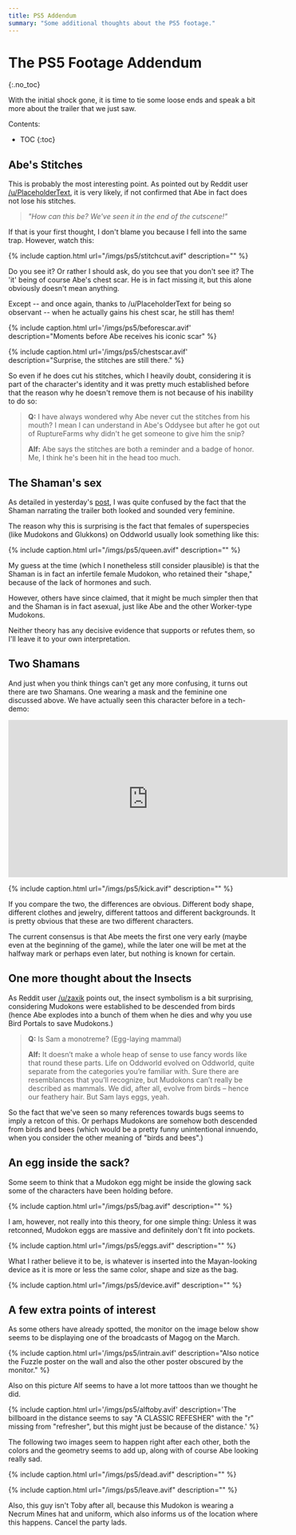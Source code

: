 ```yaml
---
title: PS5 Addendum
summary: "Some additional thoughts about the PS5 footage."
---
```


# The PS5 Footage Addendum

{:.no_toc}

With the initial shock gone, it is time to tie some loose ends and speak a bit more about the
trailer that we just saw.

Contents:

- TOC
{:toc}

## Abe's Stitches

This is probably the most interesting point. As pointed out by Reddit user
[/u/PlaceholderText](https://reddit.com/user/PlacehoIderText), it is very likely, if not confirmed
that Abe in fact does not lose his stitches.

> _"How can this be? We've seen it in the end of the cutscene!"_

If that is your first thought, I don't blame you because I fell into the same trap. However, watch
this:

{% include caption.html url="/imgs/ps5/stitchcut.avif" description="" %}

Do you see it? Or rather I should ask, do you see that you don't see it? The 'it' being of course
Abe's chest scar. He is in fact missing it, but this alone obviously doesn't mean anything.

Except -- and once again, thanks to /u/PlaceholderText for being so observant -- when he actually
gains his chest scar, he still has them!

{% include caption.html url='/imgs/ps5/beforescar.avif' description="Moments before Abe receives his iconic scar" %}

{% include caption.html url='/imgs/ps5/chestscar.avif' description="Surprise, the stitches are still there." %}

So even if he does cut his stitches, which I heavily doubt, considering it is part of the
character's identity and it was pretty much established before that the reason why he doesn't remove
them is not because of his inability to do so:

> **Q:** I have always wondered why Abe never cut the stitches from his mouth? I mean I can
> understand in Abe's Oddysee but after he got out of RuptureFarms why didn't he get someone to give
> him the snip?
>
> **Alf:** Abe says the stitches are both a reminder and a badge of honor. Me, I think he's been hit
> in the head too much.

## The Shaman's sex

As detailed in yesterday's [post](/ps5footage), I was quite confused by the fact that the Shaman
narrating the trailer both looked and sounded very feminine.

The reason why this is surprising is the fact that females of superspecies (like Mudokons and
Glukkons) on Oddworld usually look something like this:

{% include caption.html url="/imgs/ps5/queen.avif" description="" %}

My guess at the time (which I nonetheless still consider plausible) is that the Shaman is in fact an
infertile female Mudokon, who retained their "shape," because of the lack of hormones and such.

However, others have since claimed, that it might be much simpler then that and the Shaman is in
fact asexual, just like Abe and the other Worker-type Mudokons.

Neither theory has any decisive evidence that supports or refutes them, so I'll leave it to your own
interpretation.

## Two Shamans

And just when you think things can't get any more confusing, it turns out there are two Shamans. One
wearing a mask and the feminine one discussed above. We have actually seen this character before in
a tech-demo:

<iframe width="560" height="315" src="https://www.youtube-nocookie.com/embed/T7L29DMzKco" frameborder="0" allow="accelerometer; autoplay; encrypted-media; gyroscope; picture-in-picture" allowfullscreen></iframe>

{% include caption.html url="/imgs/ps5/kick.avif" description="" %}

If you compare the two, the differences are obvious. Different body shape, different clothes and
jewelry, different tattoos and different backgrounds. It is pretty obvious that these are two
different characters.

The current consensus is that Abe meets the first one very early (maybe even at the beginning of the
game), while the later one will be met at the halfway mark or perhaps even later, but nothing is
known for certain.

## One more thought about the Insects

As Reddit user [/u/zaxik](https://reddit.com/user/zaxik) points out, the insect symbolism is a bit
surprising, considering Mudokons were established to be descended from birds (hence Abe explodes
into a bunch of them when he dies and why you use Bird Portals to save Mudokons.)

> **Q:** Is Sam a monotreme? (Egg-laying mammal)
>
> **Alf:** It doesn’t make a whole heap of sense to use fancy words like that round these parts. Life on Oddworld evolved on Oddworld, quite separate from the categories you’re familiar with. Sure there are resemblances that you’ll recognize, but Mudokons can’t really be described as mammals. We did, after all, evolve from birds – hence our feathery hair. But Sam lays eggs, yeah.

So the fact that we've seen so many references towards bugs seems to imply a retcon of this. Or
perhaps Mudokons are somehow both descended from birds and bees (which would be a pretty funny
unintentional innuendo, when you consider the other meaning of "birds and bees".)

## An egg inside the sack?

Some seem to think that a Mudokon egg might be inside the glowing sack some of the characters have
been holding before.

{% include caption.html url="/imgs/ps5/bag.avif" description="" %}

I am, however, not really into this theory, for one simple thing: Unless it was retconned, Mudokon
eggs are massive and definitely don't fit into pockets.

{% include caption.html url="/imgs/ps5/eggs.avif" description="" %}

What I rather believe it to be, is whatever is inserted into the Mayan-looking device as it is more
or less the same color, shape and size as the bag.

{% include caption.html url="/imgs/ps5/device.avif" description="" %}

## A few extra points of interest

As some others have already spotted, the monitor on the image below show seems to be displaying one
of the broadcasts of Magog on the March.

{% include caption.html url='/imgs/ps5/intrain.avif' description="Also notice the Fuzzle poster on the wall and also the other poster obscured by the monitor." %}

Also on this picture Alf seems to have a lot more tattoos than we thought he did.

{% include caption.html url='/imgs/ps5/alftoby.avif' description='The billboard in the distance seems to say "A CLASSIC REFESHER" with the "r" missing from "refresher", but this might just be because of the distance.' %}

The following two images seem to happen right after each other, both the colors and the geometry
seems to add up, along with of course Abe looking really sad.

{% include caption.html url="/imgs/ps5/dead.avif" description="" %}

{% include caption.html url="/imgs/ps5/leave.avif" description="" %}

Also, this guy isn't Toby after all, because this Mudokon is wearing a Necrum Mines hat and uniform,
which also informs us of the location where this happens. Cancel the party lads.
